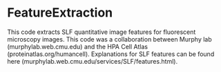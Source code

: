 # FeatureExtraction
This code extracts SLF quantitative image features for fluorescent microscopy images. This code was a collaboration between Murphy lab (murphylab.web.cmu.edu) and the HPA Cell Atlas (proteinatlas.org/humancell). Explanations for SLF features can be found here (murphylab.web.cmu.edu/services/SLF/features.html).
